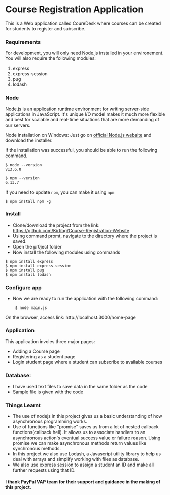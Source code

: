 # Course Registration Application

This is a Web application called CoureDesk where courses can be created for students to register and subscribe. 

### Requirements

For development, you will only need Node.js installed in your environement. You will also require the following modules:
1. express
2. express-session
3. pug
4. lodash 

### Node
Node.js is an application runtime environment for writing server-side applications in JavaScript. It's unique I/O model makes it much more flexible and best for scalable and real-time situations that are more demanding of our servers.

 Node installation on Windows:
  Just go on [official Node.js website](https://nodejs.org/) and download the installer.


If the installation was successful, you should be able to run the following command.

    $ node --version
    v13.6.0

    $ npm --version
    6.13.7

If you need to update `npm`, you can make it using `npm`

    $ npm install npm -g


### Install

   - Clone/download the project from the link: https://github.com/Kirtibg/Course-Registration-Website
   - Using command promt, navigate to the directory where the project is saved.
   - Open the pr0ject folder 
   - Now install the following modules using commands
   
    $ npm install express
    $ npm install express-session
    $ npm install pug
    $ npm install lodash 





### Configure app

  - Now we are ready to run the application with the following command:

         $ node main.js
 
On the browser, access link: http://localhost:3000/home-page



### Application
This application involes three major pages:
   - Adding a Course page
   - Registering as a student page
   - Login student page where a student can subscribe to available courses
    
    
### Database:
  - I have used text files to save data in the same folder as the code
  - Sample file is given with the code
   
  
### Things Learnt
 - The use of nodejs in this project gives us a basic understanding of how asynchronous programming works.
 - Use of functions like "promise" saves us from a lot of nested callback functions(callback hell). It allows us to associate handlers to  an asynchronous action's eventual success value or failure reason. Using promise we can make asynchronous methods return values like synchronous methods.
 - In this project we also use Lodash, a Javascript utility library to help us deal with arrays and simplify working with files as database.
 - We also use express session to assign a student an ID and make all further requests using that ID.

    

   
#### I thank PayPal VAP team for their support and guidance in the making of this project.
